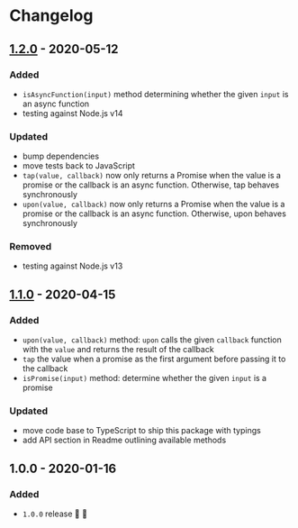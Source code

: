 # Changelog


## [1.2.0](https://github.com/supercharge/goodies/compare/v1.1.0...v1.2.0) - 2020-05-12

### Added
- `isAsyncFunction(input)` method determining whether the given `input` is an async function
- testing against Node.js v14

### Updated
- bump dependencies
- move tests back to JavaScript
- `tap(value, callback)` now only returns a Promise when the value is a promise or the callback is an async function. Otherwise, tap behaves synchronously
- `upon(value, callback)` now only returns a Promise when the value is a promise or the callback is an async function. Otherwise, upon behaves synchronously

### Removed
- testing against Node.js v13


## [1.1.0](https://github.com/supercharge/goodies/compare/v1.0.0...v1.1.0) - 2020-04-15

### Added
- `upon(value, callback)` method: `upon` calls the given `callback` function with the `value` and returns the result of the callback
- `tap` the value when a promise as the first argument before passing it to the callback
- `isPromise(input)` method: determine whether the given `input` is a promise

### Updated
- move code base to TypeScript to ship this package with typings
- add API section in Readme outlining available methods


## 1.0.0 - 2020-01-16

### Added
- `1.0.0` release 🚀 🎉
